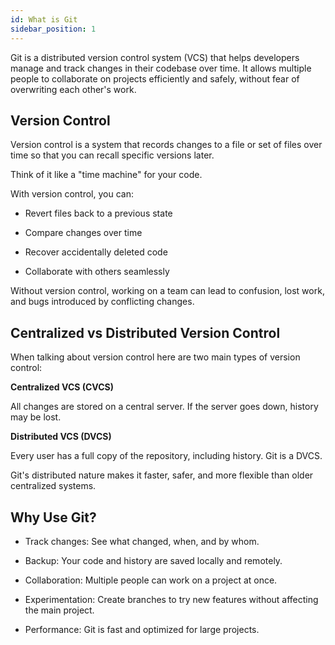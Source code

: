 ```yaml
---
id: What is Git
sidebar_position: 1
---
```

Git is a distributed version control system (VCS) that helps developers manage and track changes in their codebase over time. It allows multiple people to collaborate on projects efficiently and safely, without fear of overwriting each other's work.

## Version Control

Version control is a system that records changes to a file or set of files over time so that you can recall specific versions later.

Think of it like a "time machine" for your code.

With version control, you can:

* Revert files back to a previous state

* Compare changes over time

* Recover accidentally deleted code

* Collaborate with others seamlessly

Without version control, working on a team can lead to confusion, lost work, and bugs introduced by conflicting changes.

## Centralized vs Distributed Version Control

When talking about version control here are two main types of version control:

**Centralized VCS (CVCS)**

All changes are stored on a central server. If the server goes down, history may be lost.

**Distributed VCS (DVCS)**

Every user has a full copy of the repository, including history. Git is a DVCS.

Git's distributed nature makes it faster, safer, and more flexible than older centralized systems.


## Why Use Git?

* Track changes: See what changed, when, and by whom.

* Backup: Your code and history are saved locally and remotely.

* Collaboration: Multiple people can work on a project at once.

* Experimentation: Create branches to try new features without affecting the main project.

* Performance: Git is fast and optimized for large projects.